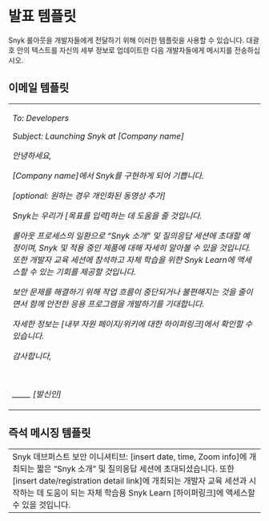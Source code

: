 # 발표 템플릿

Snyk 롤아웃을 개발자들에게 전달하기 위해 이러한 템플릿을 사용할 수 있습니다. 대괄호 안의 텍스트를 자신의 세부 정보로 업데이트한 다음 개발자들에게 메시지를 전송하십시오.

## 이메일 템플릿

|                                                                                                                                                                                                                                                                                                                                                                                                                                                                                                                                                                                                                                                                                                                                                                                                                                                                                                                                                                                                                 |
| --------------------------------------------------------------------------------------------------------------------------------------------------------------------------------------------------------------------------------------------------------------------------------------------------------------------------------------------------------------------------------------------------------------------------------------------------------------------------------------------------------------------------------------------------------------------------------------------------------------------------------------------------------------------------------------------------------------------------------------------------------------------------------------------------------------------------------------------------------------------------------------------------------------------------------------------------------------------------------------------------------------- |
| <p><em>To: Developers</em></p><p><em>Subject: Launching Snyk at [Company name]</em></p><p><em>안녕하세요,</em></p><p><em>[Company name]에서 Snyk를 구현하게 되어 기쁩니다.</em></p><p><em>[optional: 원하는 경우 개인화된 동영상 추가]</em></p><p><em>Snyk는 우리가 [목표를 입력]하는 데 도움을 줄 것입니다.</em></p><p><em>롤아웃 프로세스의 일환으로 “Snyk 소개” 및 질의응답 세션에 초대할 예정이며, Snyk 및 적용 중인 제품에 대해 자세히 알아볼 수 있을 것입니다. 또한 개발자 교육 세션에 참석하고 자체 학습을 위한 Snyk Learn에 액세스할 수 있는 기회를 제공할 것입니다.</em></p><p><em>보안 문제를 해결하기 위해 작업 흐름이 중단되거나 불편해지는 것을 줄이면서 함께 안전한 응용 프로그램을 개발하기를 기대합니다.</em></p><p><em>자세한 정보는 [내부 자원 페이지/위키에 대한 하이퍼링크]에서 확인할 수 있습니다.</em></p><p><em>감사합니다,</em></p><p><br></p><p><em>_____ [발신인]</em></p> |

## 즉석 메시징 템플릿

|                                                                                                                                                                                                                                                                                                                                                     |
| --------------------------------------------------------------------------------------------------------------------------------------------------------------------------------------------------------------------------------------------------------------------------------------------------------------------------------------------------- |
| Snyk 데브퍼스트 보안 이니셔티브: \[insert date, time, Zoom info]에 개최되는 짧은 “Snyk 소개” 및 질의응답 세션에 초대되셨습니다. 또한 \[insert date/registration detail link]에 개최되는 개발자 교육 세션과 시작하는 데 도움이 되는 자체 학습용 Snyk Learn \[하이퍼링크]에 액세스할 수 있을 것입니다.  |